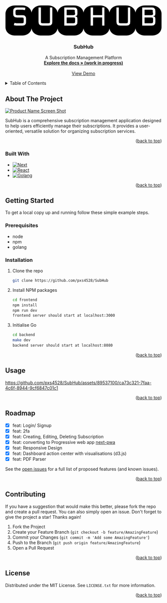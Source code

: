 <!-- Improved compatibility of back to top link: See: https://github.com/othneildrew/Best-README-Template/pull/73 -->
<a name="readme-top"></a>
<!--
*** Thanks for checking out the Best-README-Template. If you have a suggestion
*** that would make this better, please fork the repo and create a pull request
*** or simply open an issue with the tag "enhancement".
*** Don't forget to give the project a star!
*** Thanks again! Now go create something AMAZING! :D
-->



<!-- PROJECT SHIELDS -->
<!--
*** I'm using markdown "reference style" links for readability.
*** Reference links are enclosed in brackets [ ] instead of parentheses ( ).
*** See the bottom of this document for the declaration of the reference variables
*** for contributors-url, forks-url, etc. This is an optional, concise syntax you may use.
*** https://www.markdownguide.org/basic-syntax/#reference-style-links
-->


<!-- PROJECT LOGO -->
<br />
<div align="center">
  <a href="https://github.com/othneildrew/Best-README-Template">
    <img src="frontend/public/assets/subhub_logo.svg" alt="Logo">
  </a>

  <h3 align="center">SubHub</h3>

  <p align="center">
    A Subscription Management Platform
    <br />
    <a href="#"><strong>Explore the docs » (work in progress)</strong></a>
    <br />
    <br />
    <a href="https://nextjs-dashboard-brown-two.vercel.app/">View Demo</a>
  </p>
</div>



<!-- TABLE OF CONTENTS -->
<details>
  <summary>Table of Contents</summary>
  <ol>
    <li>
      <a href="#about-the-project">About The Project</a>
      <ul>
        <li><a href="#built-with">Built With</a></li>
      </ul>
    </li>
    <li>
      <a href="#getting-started">Getting Started</a>
      <ul>
        <li><a href="#prerequisites">Prerequisites</a></li>
        <li><a href="#installation">Installation</a></li>
      </ul>
    </li>
    <li><a href="#usage">Usage</a></li>
    <li><a href="#roadmap">Roadmap</a></li>
    <li><a href="#contributing">Contributing</a></li>
    <li><a href="#license">License</a></li>
  </ol>
</details>



<!-- ABOUT THE PROJECT -->
## About The Project

[![Product Name Screen Shot][product-screenshot]](https://example.com)

SubHub is a comprehensive subscription management application designed to help users efficiently manage their subscriptions. It provides a user-oriented, versatile solution for organizing subscription services.


<p align="right">(<a href="#readme-top">back to top</a>)</p>



### Built With

* [![Next][Next.js]][Next-url]
* [![React][React.js]][React-url]
* [![Golang][Golang]][Golang-url]
  <p align="right">(<a href="#readme-top">back to top</a>)</p>



<!-- GETTING STARTED -->
## Getting Started

To get a local copy up and running follow these simple example steps.

### Prerequisites
* node
* npm
* golang
 

### Installation

1. Clone the repo
   ```sh
   git clone https://github.com/pxs4528/SubHub
   ```
2. Install NPM packages
   ```sh
   cd frontend
   npm install
   npm run dev
   frontend server should start at localhost:3000
   ```
3. Initialise Go 
   ```sh
   cd backend
   make dev
   backend server should start at localhost:8080
   ```

<p align="right">(<a href="#readme-top">back to top</a>)</p>






<!-- USAGE EXAMPLES -->
## Usage
https://github.com/pxs4528/SubHub/assets/89537100/ca73c321-7faa-4c6f-8944-9cf6847c01c1


<p align="right">(<a href="#readme-top">back to top</a>)</p>



<!-- ROADMAP -->
## Roadmap

- [x] feat: Login/ Signup
- [x] feat: 2fa
- [x] feat: Creating, Editing, Deleting Subscription
- [x] feat: converting to Progressive web app [next-pwa](https://www.npmjs.com/package/next-pwa)
- [x] feat: Responsive Design
- [x] feat: Dashboard action center with visualisations (d3.js)
- [x] feat: PDF Parser

See the [open issues](https://github.com/pxs4528/SubHub/issues) for a full list of proposed features (and known issues).

<p align="right">(<a href="#readme-top">back to top</a>)</p>



<!-- CONTRIBUTING -->
## Contributing

If you have a suggestion that would make this better, please fork the repo and create a pull request. You can also simply open an issue.
Don't forget to give the project a star! Thanks again!

1. Fork the Project
2. Create your Feature Branch (`git checkout -b feature/AmazingFeature`)
3. Commit your Changes (`git commit -m 'Add some AmazingFeature'`)
4. Push to the Branch (`git push origin feature/AmazingFeature`)
5. Open a Pull Request

<p align="right">(<a href="#readme-top">back to top</a>)</p>



<!-- LICENSE -->
## License

Distributed under the MIT License. See `LICENSE.txt` for more information.

<p align="right">(<a href="#readme-top">back to top</a>)</p>


[product-screenshot]: images/screenshot.png
[Next.js]: https://img.shields.io/badge/next.js-000000?style=for-the-badge&logo=nextdotjs&logoColor=white
[Next-url]: https://nextjs.org/
[React.js]: https://img.shields.io/badge/React-20232A?style=for-the-badge&logo=react&logoColor=61DAFB
[React-url]: https://reactjs.org/
[Golang]: https://img.shields.io/badge/go-%2300ADD8.svg?style=for-the-badge&logo=go&logoColor=white
[Golang-url]: https://golang.org/ 
